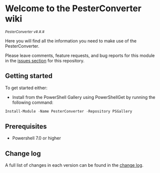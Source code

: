 # Welcome to the PesterConverter wiki

<sup>*PesterConverter v#.#.#*</sup>

Here you will find all the information you need to make use of the PesterConverter.

Please leave comments, feature requests, and bug reports for this module in
the [issues section](https://github.com/viscalyx/PesterConverter/issues)
for this repository.

## Getting started

To get started either:

- Install from the PowerShell Gallery using PowerShellGet by running the
  following command:

```powershell
Install-Module -Name PesterConverter -Repository PSGallery
```

## Prerequisites

- Powershell 7.0 or higher

## Change log

A full list of changes in each version can be found in the [change log](https://github.com/viscalyx/PesterConverter/blob/main/CHANGELOG.md).
